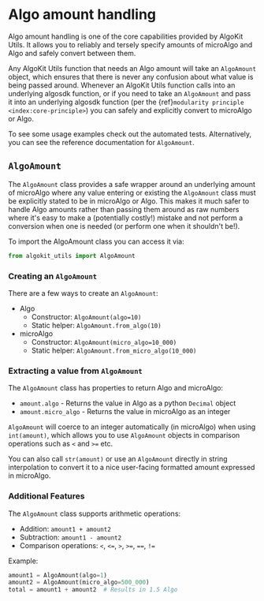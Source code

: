 # Algo amount handling

Algo amount handling is one of the core capabilities provided by AlgoKit Utils. It allows you to reliably and tersely specify amounts of microAlgo and Algo and safely convert between them.

Any AlgoKit Utils function that needs an Algo amount will take an `AlgoAmount` object, which ensures that there is never any confusion about what value is being passed around. Whenever an AlgoKit Utils function calls into an underlying algosdk function, or if you need to take an `AlgoAmount` and pass it into an underlying algosdk function (per the {ref}`modularity principle <index:core-principle>`) you can safely and explicitly convert to microAlgo or Algo.

To see some usage examples check out the automated tests. Alternatively, you can see the reference documentation for `AlgoAmount`.

## `AlgoAmount`

The `AlgoAmount` class provides a safe wrapper around an underlying amount of microAlgo where any value entering or existing the `AlgoAmount` class must be explicitly stated to be in microAlgo or Algo. This makes it much safer to handle Algo amounts rather than passing them around as raw numbers where it's easy to make a (potentially costly!) mistake and not perform a conversion when one is needed (or perform one when it shouldn't be!).

To import the AlgoAmount class you can access it via:

```python
from algokit_utils import AlgoAmount
```

### Creating an `AlgoAmount`

There are a few ways to create an `AlgoAmount`:

- Algo
  - Constructor: `AlgoAmount(algo=10)`
  - Static helper: `AlgoAmount.from_algo(10)`
- microAlgo
  - Constructor: `AlgoAmount(micro_algo=10_000)`
  - Static helper: `AlgoAmount.from_micro_algo(10_000)`

### Extracting a value from `AlgoAmount`

The `AlgoAmount` class has properties to return Algo and microAlgo:

- `amount.algo` - Returns the value in Algo as a python `Decimal` object
- `amount.micro_algo` - Returns the value in microAlgo as an integer

`AlgoAmount` will coerce to an integer automatically (in microAlgo) when using `int(amount)`, which allows you to use `AlgoAmount` objects in comparison operations such as `<` and `>=` etc.

You can also call `str(amount)` or use an `AlgoAmount` directly in string interpolation to convert it to a nice user-facing formatted amount expressed in microAlgo.

### Additional Features

The `AlgoAmount` class supports arithmetic operations:

- Addition: `amount1 + amount2`
- Subtraction: `amount1 - amount2`
- Comparison operations: `<`, `<=`, `>`, `>=`, `==`, `!=`

Example:

```python
amount1 = AlgoAmount(algo=1)
amount2 = AlgoAmount(micro_algo=500_000)
total = amount1 + amount2  # Results in 1.5 Algo
```
